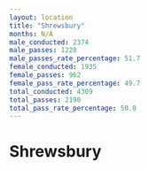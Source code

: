 ```yaml
---
layout: location
title: "Shrewsbury"
months: N/A
male_conducted: 2374
male_passes: 1228
male_passes_rate_percentage: 51.7
female_conducted: 1935
female_passes: 962
female_pass_rate_percentage: 49.7
total_conducted: 4309
total_passes: 2190
total_pass_rate_percentage: 50.8
---
```


# Shrewsbury

